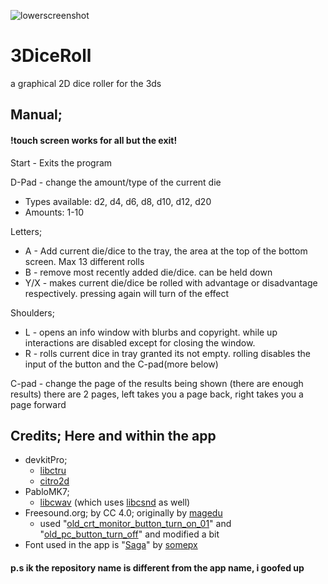 ![lowerscreenshot](https://github.com/user-attachments/assets/4a17aa16-8cdf-4269-a18f-a29276f99f2c)

# 3DiceRoll
a graphical 2D dice roller for the 3ds

## Manual;
#### !touch screen works for all but the exit!
Start - Exits the program

D-Pad - change the amount/type of the current die
- Types available: d2, d4, d6, d8, d10, d12, d20
- Amounts: 1-10

Letters;
- A - Add current die/dice to the tray, the area at the top of the bottom screen. Max 13 different rolls
- B - remove most recently added die/dice. can be held down
- Y/X - makes current die/dice be rolled with advantage or disadvantage respectively. pressing again will turn of the effect

Shoulders;
- L - opens an info window with blurbs and copyright. while up interactions are disabled except for closing the window.
- R - rolls current dice in tray granted its not empty. rolling disables the input of the button and the C-pad(more below)

C-pad - change the page of the results being shown (there are enough results)
there are 2 pages, left takes you a page back, right takes you a page forward

## Credits; Here and within the app
- devkitPro;
  - [libctru](https://github.com/devkitPro/libctru)
  - [citro2d](https://github.com/devkitPro/citro2d)
- PabloMK7;
  - [libcwav](https://github.com/PabloMK7/libcwav) (which uses [libcsnd](https://github.com/PabloMK7/libncsnd) as well)
- Freesound.org; by CC 4.0; originally by [magedu](https://freesound.org/people/magedu/)
  - used "[old_crt_monitor_button_turn_on_01](https://freesound.org/people/magedu/sounds/263900/)" and "[old_pc_button_turn_off](https://freesound.org/people/magedu/sounds/264386/)" and modified a bit
- Font used in the app is "[Saga](https://somepx.itch.io/pixel-font-saga)" by [somepx](https://twitter.com/somepx)

#### p.s ik the repository name is different from the app name, i goofed up
